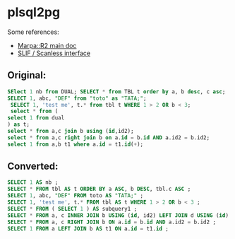 plsql2pg
========

Some references:

- [Marpa::R2 main doc](http://search.cpan.org/~jkegl/Marpa-R2-3.000000/pod/Marpa_R2.pod)
- [SLIF / Scanless interface](http://search.cpan.org/~jkegl/Marpa-R2-3.000000/pod/Scanless/DSL.pod)


Original:
---------
```sql
SElect 1 nb from DUAL; SELECT * from TBL t order by a, b desc, c asc;
SELECT 1, abc, "DEF" from "toto" as "TATA;";
 SELECT 1, 'test me', t.* from tbl t WHERE 1 > 2 OR b < 3;
 select * from (
select 1 from dual
) as t;
select * from a,c join b using (id,id2);
select * from a,c right join b on a.id = b.id AND a.id2 = b.id2;
select 1 from a,b t1 where a.id = t1.id(+);
```

Converted:
----------
```sql
SELECT 1 AS nb ;
SELECT * FROM tbl AS t ORDER BY a ASC, b DESC, tbl.c ASC ;
SELECT 1, abc, "DEF" FROM toto AS "TATA;" ;
SELECT 1, 'test me', t.* FROM tbl AS t WHERE 1 > 2 OR b < 3 ;
SELECT * FROM ( SELECT 1 ) AS subquery1 ;
SELECT * FROM a, c INNER JOIN b USING (id, id2) LEFT JOIN d USING (id) ;
SELECT * FROM a, c RIGHT JOIN b ON a.id = b.id AND a.id2 = b.id2 ;
SELECT 1 FROM a LEFT JOIN b AS t1 ON a.id = t1.id ;
```

